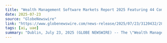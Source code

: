 ```yaml
---
title: "Wealth Management Software Markets Report 2025 Featuring 44 Companies Analysis - Robo-Advisory Integration Strengthens the Business Case for Scalable Software Architectures"
date: 2025-07-23
source: "GlobeNewswire"
link: "https://www.globenewswire.com/news-release/2025/07/23/3120432/28124/en/Wealth-Management-Software-Markets-Report-2025-Featuring-44-Companies-Analysis-Robo-Advisory-Integration-Strengthens-the-Business-Case-for-Scalable-Software-Architectures.html"
tags: [ai, uae]
summary: "Dublin, July 23, 2025 (GLOBE NEWSWIRE) -- The \"Wealth Management Software - Global Strategic Business Report\" report has been added to ResearchAndMarkets.com's offering.The global market for Wealth Management Software was valued at US$7.5 Billion in 2024 and …"
---
```


